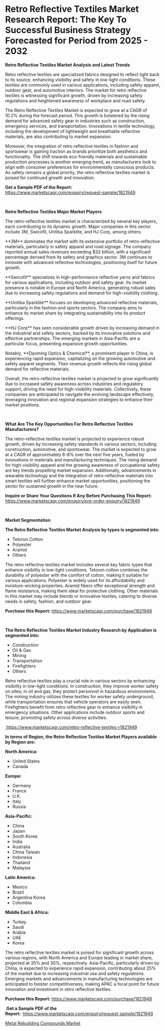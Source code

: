 <p><h1>Retro Reflective Textiles Market Research Report: The Key To Successful Business Strategy Forecasted for Period from 2025 - 2032</h1></p><p><strong>Retro Reflective Textiles Market Analysis and Latest Trends</strong></p>
<p><p>Retro reflective textiles are specialized fabrics designed to reflect light back to its source, enhancing visibility and safety in low-light conditions. These textiles are commonly used in various applications, including safety apparel, outdoor gear, and automotive interiors. The market for retro reflective textiles is witnessing significant growth, driven by increasing safety regulations and heightened awareness of workplace and road safety. </p><p>The Retro Reflective Textiles Market is expected to grow at a CAGR of 10.2% during the forecast period. This growth is bolstered by the rising demand for advanced safety gear in industries such as construction, emergency services, and transportation. Innovations in textile technology, including the development of lightweight and breathable reflective materials, are also contributing to market expansion. </p><p>Moreover, the integration of retro reflective textiles in fashion and sportswear is gaining traction as brands prioritize both aesthetics and functionality. The shift towards eco-friendly materials and sustainable production processes is another emerging trend, as manufacturers look to align with consumer preferences for environmentally conscious products. As safety remains a global priority, the retro reflective textiles market is poised for continued growth and innovation.</p></p>
<p><strong>Get a Sample PDF of the Report:&nbsp;</strong> <a href="https://www.marketscagr.com/enquiry/request-sample/1821949?utm_campaign=2253&utm_medium=2&utm_source=Github&utm_content=ia&utm_term=03022025&utm_id=retro-reflective-textiles">https://www.marketscagr.com/enquiry/request-sample/1821949</a></p>
<p>&nbsp;</p>
<p><strong>Retro Reflective Textiles Major Market Players</strong></p>
<p><p>The retro-reflective textiles market is characterized by several key players, each contributing to its dynamic growth. Major companies in this sector include 3M, Swicofil, Unitika Sparklite, and HJ Corp, among others.</p><p>**3M** dominates the market with its extensive portfolio of retro-reflective materials, particularly in safety apparel and road signage. The company reported annual sales revenues exceeding $32 billion, with a significant percentage derived from its safety and graphics sector. 3M continues to innovate with advanced reflective technologies, positioning itself for future growth.</p><p>**Swicofil** specializes in high-performance reflective yarns and fabrics for various applications, including outdoor and safety gear. Its market presence is notable in Europe and North America, generating robust sales due to increasing safety regulations and demand for high-visibility clothing.</p><p>**Unitika Sparklite** focuses on developing advanced reflective materials, particularly in the fashion and sports sectors. The company aims to enhance its market share by integrating sustainability into its product offerings.</p><p>**HJ Corp** has seen considerable growth driven by increasing demand in the industrial and safety sectors, backed by its innovative solutions and effective partnerships. The emerging markets in Asia-Pacific are a particular focus, presenting expansive growth opportunities.</p><p>Notably, **Daoming Optics & Chemical**, a prominent player in China, is experiencing rapid expansion, capitalizing on the growing automotive and safety apparel segments. Their revenue growth reflects the rising global demand for reflective materials.</p><p>Overall, the retro-reflective textiles market is projected to grow significantly due to increased safety awareness across industries and regulatory support, driving the need for high-visibility materials. Collectively, these companies are anticipated to navigate the evolving landscape effectively, leveraging innovation and regional expansion strategies to enhance their market positions.</p></p>
<p>&nbsp;</p>
<p><strong>What Are The Key Opportunities For Retro Reflective Textiles Manufacturers?</strong></p>
<p><p>The retro-reflective textiles market is projected to experience robust growth, driven by increasing safety standards in various sectors, including construction, automotive, and sportswear. The market is expected to grow at a CAGR of approximately 6-8% over the next five years, fueled by innovations in materials and manufacturing techniques. The rising demand for high-visibility apparel and the growing awareness of occupational safety are key trends propelling market expansion. Additionally, advancements in wearable technology and the integration of retro-reflective materials into smart textiles will further enhance market opportunities, positioning the sector for sustained growth in the near future.</p></p>
<p><strong>Inquire or Share Your Questions If Any Before Purchasing This Report:</strong> <a href="https://www.marketscagr.com/enquiry/pre-order-enquiry/1821949?utm_campaign=2253&utm_medium=2&utm_source=Github&utm_content=ia&utm_term=03022025&utm_id=retro-reflective-textiles">https://www.marketscagr.com/enquiry/pre-order-enquiry/1821949</a></p>
<p>&nbsp;</p>
<p><strong>Market Segmentation</strong></p>
<p><strong>The Retro Reflective Textiles Market Analysis by types is segmented into:</strong></p>
<p><ul><li>Tetoron Cotton</li><li>Polyester</li><li>Aramid</li><li>Others</li></ul></p>
<p><p>The retro reflective textiles market includes several key fabric types that enhance visibility in low-light conditions. Tetoron cotton combines the durability of polyester with the comfort of cotton, making it suitable for various applications. Polyester is widely used for its affordability and moisture-wicking properties. Aramid fibers offer exceptional strength and flame resistance, making them ideal for protective clothing. Other materials in this market may include blends or innovative textiles, catering to diverse needs in safety, fashion, and outdoor gear.</p></p>
<p><strong>Purchase this Report:&nbsp;</strong><a href="https://www.marketscagr.com/purchase/1821949?utm_campaign=2253&utm_medium=2&utm_source=Github&utm_content=ia&utm_term=03022025&utm_id=retro-reflective-textiles">https://www.marketscagr.com/purchase/1821949</a></p>
<p>&nbsp;</p>
<p><strong>The Retro Reflective Textiles Market Industry Research by Application is segmented into:</strong></p>
<p><ul><li>Construction</li><li>Oil & Gas</li><li>Mining</li><li>Transportation</li><li>Firefighters</li><li>Others</li></ul></p>
<p><p>Retro reflective textiles play a crucial role in various sectors by enhancing visibility in low-light conditions. In construction, they improve worker safety on sites; in oil and gas, they protect personnel in hazardous environments. The mining industry utilizes these textiles for worker safety underground, while transportation ensures that vehicle operators are easily seen. Firefighters benefit from retro reflective gear to enhance visibility in emergency situations. Other applications include outdoor sports and leisure, promoting safety across diverse activities.</p></p>
<p><a href="https://www.marketscagr.com/retro-reflective-textiles-r1821949?utm_campaign=2253&utm_medium=2&utm_source=Github&utm_content=ia&utm_term=03022025&utm_id=retro-reflective-textiles">&nbsp;https://www.marketscagr.com/retro-reflective-textiles-r1821949</a></p>
<p><strong>In terms of Region, the Retro Reflective Textiles Market Players available by Region are:</strong></p>
<p>
    <p> <strong> North America: </strong>
        <ul>
            <li>United States</li>
            <li>Canada</li>
        </ul>
        </p> 
    <p> <strong> Europe: </strong>
        <ul>
            <li>Germany</li>
            <li>France</li>
            <li>U.K.</li>
            <li>Italy</li>
            <li>Russia</li>
        </ul>
        </p> 
    <p> <strong> Asia-Pacific: </strong>
        <ul>
            <li>China</li>
            <li>Japan</li>
            <li>South Korea</li>
            <li>India</li>
            <li>Australia</li>
            <li>China Taiwan</li>
            <li>Indonesia</li>
            <li>Thailand</li>
            <li>Malaysia</li>
        </ul>
        </p> 
    <p> <strong> Latin America: </strong>
        <ul>
            <li>Mexico</li>
            <li>Brazil</li>
            <li>Argentina Korea</li>
            <li>Colombia</li>
        </ul>
        </p> 
    <p> <strong> Middle East & Africa: </strong>
        <ul>
            <li>Turkey</li>
            <li>Saudi</li>
            <li>Arabia</li>
            <li>UAE</li>
            <li>Korea</li>
        </ul>
    </p>
    </p>
<p><p>The retro reflective textiles market is poised for significant growth across various regions, with North America and Europe leading in market share, projected at 35% and 30%, respectively. Asia-Pacific, particularly driven by China, is expected to experience rapid expansion, contributing about 25% of the market due to increasing industrial use and safety regulations. Emerging markets and advancements in manufacturing technologies are anticipated to bolster competitiveness, making APAC a focal point for future innovation and investment in retro reflective textiles.</p></p>
<p><strong>Purchase this Report: </strong><a href="https://www.marketscagr.com/purchase/1821949?utm_campaign=2253&utm_medium=2&utm_source=Github&utm_content=ia&utm_term=03022025&utm_id=retro-reflective-textiles">https://www.marketscagr.com/purchase/1821949</a></p>
<p>&nbsp;<strong>Get a Sample PDF of the Report:&nbsp;&nbsp;</strong><a href="https://www.marketscagr.com/enquiry/request-sample/1821949?utm_campaign=2253&utm_medium=2&utm_source=Github&utm_content=ia&utm_term=03022025&utm_id=retro-reflective-textiles">https://www.marketscagr.com/enquiry/request-sample/1821949</a></p>
<p><strong></strong></p>
<p><p><a href="https://github.com/risingtrista99259/Market-Research-Report-List-1/blob/main/metal-rebuilding-compounds-market.md?utm_campaign=2253&utm_medium=2&utm_source=Github&utm_content=ia&utm_term=03022025&utm_id=retro-reflective-textiles">Metal Rebuilding Compounds Market</a></p></p>